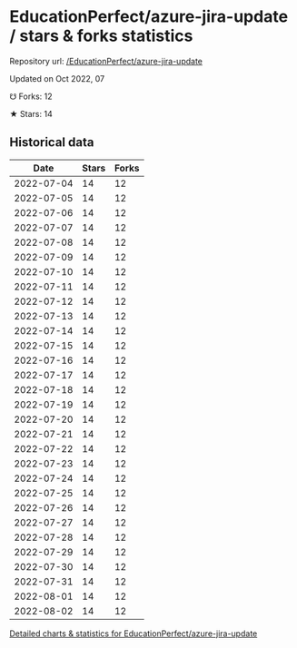 # EducationPerfect/azure-jira-update / stars & forks statistics

Repository url: [/EducationPerfect/azure-jira-update](https://github.com/EducationPerfect/azure-jira-update)

Updated on Oct 2022, 07

☋ Forks: 12

★ Stars: 14

## Historical data
| Date | Stars | Forks |
|------|-------|-------|
| 2022-07-04 | 14 | 12 | 
| 2022-07-05 | 14 | 12 | 
| 2022-07-06 | 14 | 12 | 
| 2022-07-07 | 14 | 12 | 
| 2022-07-08 | 14 | 12 | 
| 2022-07-09 | 14 | 12 | 
| 2022-07-10 | 14 | 12 | 
| 2022-07-11 | 14 | 12 | 
| 2022-07-12 | 14 | 12 | 
| 2022-07-13 | 14 | 12 | 
| 2022-07-14 | 14 | 12 | 
| 2022-07-15 | 14 | 12 | 
| 2022-07-16 | 14 | 12 | 
| 2022-07-17 | 14 | 12 | 
| 2022-07-18 | 14 | 12 | 
| 2022-07-19 | 14 | 12 | 
| 2022-07-20 | 14 | 12 | 
| 2022-07-21 | 14 | 12 | 
| 2022-07-22 | 14 | 12 | 
| 2022-07-23 | 14 | 12 | 
| 2022-07-24 | 14 | 12 | 
| 2022-07-25 | 14 | 12 | 
| 2022-07-26 | 14 | 12 | 
| 2022-07-27 | 14 | 12 | 
| 2022-07-28 | 14 | 12 | 
| 2022-07-29 | 14 | 12 | 
| 2022-07-30 | 14 | 12 | 
| 2022-07-31 | 14 | 12 | 
| 2022-08-01 | 14 | 12 | 
| 2022-08-02 | 14 | 12 | 


[Detailed charts & statistics for EducationPerfect/azure-jira-update](https://reviewgithub.com/rep/EducationPerfect/azure-jira-update)
